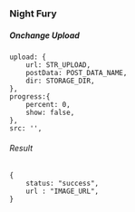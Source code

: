 ### Night Fury
##### Onchange Upload
```
upload: {
	url: STR_UPLOAD,
	postData: POST_DATA_NAME,
	dir: STORAGE_DIR,
},
progress:{
	percent: 0,
	show: false,
},
src: '',
```
###### Result
```
{
	status: "success",
	url : "IMAGE_URL",
}
```